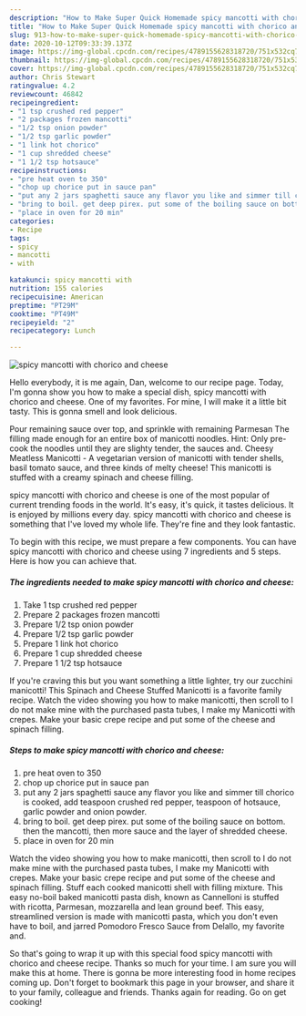 ```yaml
---
description: "How to Make Super Quick Homemade spicy mancotti with chorico and cheese"
title: "How to Make Super Quick Homemade spicy mancotti with chorico and cheese"
slug: 913-how-to-make-super-quick-homemade-spicy-mancotti-with-chorico-and-cheese
date: 2020-10-12T09:33:39.137Z
image: https://img-global.cpcdn.com/recipes/4789155628318720/751x532cq70/spicy-mancotti-with-chorico-and-cheese-recipe-main-photo.jpg
thumbnail: https://img-global.cpcdn.com/recipes/4789155628318720/751x532cq70/spicy-mancotti-with-chorico-and-cheese-recipe-main-photo.jpg
cover: https://img-global.cpcdn.com/recipes/4789155628318720/751x532cq70/spicy-mancotti-with-chorico-and-cheese-recipe-main-photo.jpg
author: Chris Stewart
ratingvalue: 4.2
reviewcount: 46842
recipeingredient:
- "1 tsp crushed red pepper"
- "2 packages frozen mancotti"
- "1/2 tsp onion powder"
- "1/2 tsp garlic powder"
- "1 link hot chorico"
- "1 cup shredded cheese"
- "1 1/2 tsp hotsauce"
recipeinstructions:
- "pre heat oven to 350"
- "chop up chorice put in sauce pan"
- "put any 2 jars spaghetti sauce any flavor you like and simmer till chorico is cooked, add teaspoon crushed red pepper, teaspoon of hotsauce, garlic powder and onion powder."
- "bring to boil. get deep pirex. put some of the boiling sauce on bottom. then the mancotti, then more sauce and the layer of shredded cheese."
- "place in oven for 20 min"
categories:
- Recipe
tags:
- spicy
- mancotti
- with

katakunci: spicy mancotti with 
nutrition: 155 calories
recipecuisine: American
preptime: "PT29M"
cooktime: "PT49M"
recipeyield: "2"
recipecategory: Lunch

---
```



![spicy mancotti with chorico and cheese](https://img-global.cpcdn.com/recipes/4789155628318720/751x532cq70/spicy-mancotti-with-chorico-and-cheese-recipe-main-photo.jpg)

Hello everybody, it is me again, Dan, welcome to our recipe page. Today, I'm gonna show you how to make a special dish, spicy mancotti with chorico and cheese. One of my favorites. For mine, I will make it a little bit tasty. This is gonna smell and look delicious.

Pour remaining sauce over top, and sprinkle with remaining Parmesan The filling made enough for an entire box of manicotti noodles. Hint: Only pre-cook the noodles until they are slighty tender, the sauces and. Cheesy Meatless Manicotti - A vegetarian version of manicotti with tender shells, basil tomato sauce, and three kinds of melty cheese! This manicotti is stuffed with a creamy spinach and cheese filling.

spicy mancotti with chorico and cheese is one of the most popular of current trending foods in the world. It's easy, it's quick, it tastes delicious. It is enjoyed by millions every day. spicy mancotti with chorico and cheese is something that I've loved my whole life. They're fine and they look fantastic.


To begin with this recipe, we must prepare a few components. You can have spicy mancotti with chorico and cheese using 7 ingredients and 5 steps. Here is how you can achieve that.

<!--inarticleads1-->

##### The ingredients needed to make spicy mancotti with chorico and cheese:

1. Take 1 tsp crushed red pepper
1. Prepare 2 packages frozen mancotti
1. Prepare 1/2 tsp onion powder
1. Prepare 1/2 tsp garlic powder
1. Prepare 1 link hot chorico
1. Prepare 1 cup shredded cheese
1. Prepare 1 1/2 tsp hotsauce


If you&#39;re craving this but you want something a little lighter, try our zucchini manicotti! This Spinach and Cheese Stuffed Manicotti is a favorite family recipe. Watch the video showing you how to make manicotti, then scroll to I do not make mine with the purchased pasta tubes, I make my Manicotti with crepes. Make your basic crepe recipe and put some of the cheese and spinach filling. 

<!--inarticleads2-->

##### Steps to make spicy mancotti with chorico and cheese:

1. pre heat oven to 350
1. chop up chorice put in sauce pan
1. put any 2 jars spaghetti sauce any flavor you like and simmer till chorico is cooked, add teaspoon crushed red pepper, teaspoon of hotsauce, garlic powder and onion powder.
1. bring to boil. get deep pirex. put some of the boiling sauce on bottom. then the mancotti, then more sauce and the layer of shredded cheese.
1. place in oven for 20 min


Watch the video showing you how to make manicotti, then scroll to I do not make mine with the purchased pasta tubes, I make my Manicotti with crepes. Make your basic crepe recipe and put some of the cheese and spinach filling. Stuff each cooked manicotti shell with filling mixture. This easy no-boil baked manicotti pasta dish, known as Cannelloni is stuffed with ricotta, Parmesan, mozzarella and lean ground beef. This easy, streamlined version is made with manicotti pasta, which you don&#39;t even have to boil, and jarred Pomodoro Fresco Sauce from Delallo, my favorite and. 

So that's going to wrap it up with this special food spicy mancotti with chorico and cheese recipe. Thanks so much for your time. I am sure you will make this at home. There is gonna be more interesting food in home recipes coming up. Don't forget to bookmark this page in your browser, and share it to your family, colleague and friends. Thanks again for reading. Go on get cooking!
